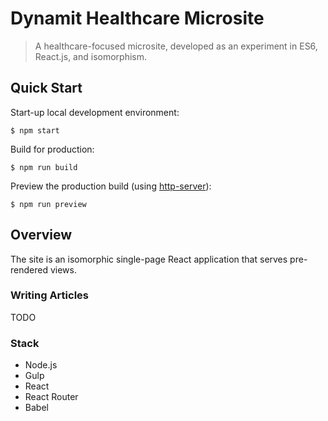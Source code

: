 # Dynamit Healthcare Microsite

> A healthcare-focused microsite, developed as an experiment in ES6, React.js, and isomorphism.

## Quick Start

Start-up local development environment:

```
$ npm start
```

Build for production:

```
$ npm run build
```

Preview the production build (using [http-server](https://www.npmjs.com/package/http-server)):

```
$ npm run preview
```

## Overview

The site is an isomorphic single-page React application that serves pre-rendered views.

### Writing Articles

TODO

### Stack

- Node.js
- Gulp
- React
- React Router
- Babel
